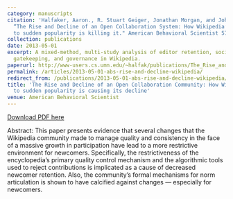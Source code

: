 ```yaml
---
category: manuscripts
citation: 'Halfaker, Aaron., R. Stuart Geiger, Jonathan Morgan, and John Riedl. (2013).
  “The Rise and Decline of an Open Collaboration System: How Wikipedia’s reaction
  to sudden popularity is killing it." American Behavioral Scientist 57(5). <a href="http://dx.doi.org/10.1177/0002764212469365">http://dx.doi.org/10.1177/0002764212469365</a>'
collection: publications
date: 2013-05-01
excerpt: A mixed-method, multi-study analysis of editor retention, socialization,
  gatekeeping, and governance in Wikipedia.
paperurl: http://www-users.cs.umn.edu/~halfak/publications/The_Rise_and_Decline/halfaker13rise-preprint.pdf
permalink: /articles/2013-05-01-abs-rise-and-decline-wikipedia/
redirect_from: /publications/2013-05-01-abs-rise-and-decline-wikipedia/
title: 'The Rise and Decline of an Open Collaboration Community: How Wikipedia’s reaction
  to sudden popularity is causing its decline'
venue: American Behavioral Scientist
---
```


<a href='http://www-users.cs.umn.edu/~halfak/publications/The_Rise_and_Decline/halfaker13rise-preprint.pdf'>Download PDF here</a>

Abstract: This paper presents evidence that several changes that the Wikipedia community made to manage quality and consistency in the face of a massive growth in participation have lead to a more restrictive environment for newcomers. Specifically, the restrictiveness of the encyclopedia’s primary quality control mechanism and the algorithmic tools used to reject contributions is implicated as a cause of decreased newcomer retention. Also, the community’s formal mechanisms for norm articulation is shown to have calcified against changes — especially for newcomers.
